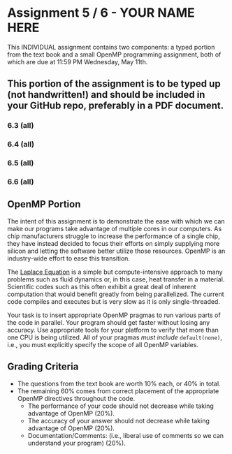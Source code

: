 # Assignment 5 / 6 - YOUR NAME HERE

This INDIVIDUAL assignment contains two components: a typed portion from the text book and a small OpenMP programming assignment, both of which are due at 11:59 PM Wednesday, May 11th.

## This portion of the assignment is to be typed up (not handwritten!) and should be included in your GitHub repo, preferably in a PDF document.

### 6.3 (all)

### 6.4 (all)

### 6.5 (all)

### 6.6 (all)

## OpenMP Portion

The intent of this assignment is to demonstrate the ease with which we can make our programs take advantage of multiple cores in our computers.
As chip manufacturers struggle to increase the performance of a single chip, they have instead decided to focus their efforts on simply supplying more silicon and letting the software better utilize those resources.
OpenMP is an industry-wide effort to ease this transition.

The [Laplace Equation](https://en.wikipedia.org/wiki/Laplace%27s_equation) is a simple but compute-intensive approach to many problems such as fluid dynamics or, in this case, heat transfer in a material.
Scientific codes such as this often exhibit a great deal of inherent computation that would benefit greatly from being parallelized.
The current code compiles and executes but is very slow as it is only single-threaded.

Your task is to insert appropriate OpenMP pragmas to run various parts of the code in parallel.
Your program should get faster without losing any accuracy.
Use appropriate tools for your platform to verify that more than one CPU is being utilized.
All of your pragmas *must include* `default(none)`, i.e., you must explicitly specify the scope of all OpenMP variables.

## Grading Criteria

* The questions from the text book are worth 10% each, or 40% in total.
* The remaining 60% comes from correct placement of the appropriate OpenMP directives throughout the code.
  - The performance of your code should not decrease while taking advantage of OpenMP (20%).
  - The accuracy of your answer should not decrease while taking advantage of OpenMP (20%).
  - Documentation/Comments: (i.e., liberal use of comments so we can understand your program) (20%).

